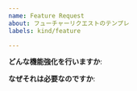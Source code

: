 ```yaml
---
name: Feature Request
about: フューチャーリクエストのテンプレ
labels: kind/feature

---
```


**どんな機能強化を行いますか**:

**なぜそれは必要なのですか**:

<!-- CHECK LIST
* xラベルをつける
-->

